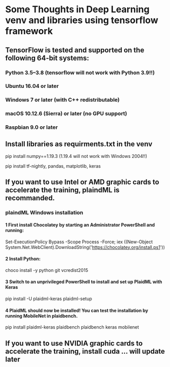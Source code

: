 # Some Thoughts in Deep Learning venv and libraries using tensorflow framework

## TensorFlow is tested and supported on the following 64-bit systems:

### Python 3.5–3.8 (tensorflow will not work with Python 3.9!!)
### Ubuntu 16.04 or later
### Windows 7 or later (with C++ redistributable)
### macOS 10.12.6 (Sierra) or later (no GPU support)
### Raspbian 9.0 or later

## Install libraries as requirments.txt in the venv

pip install numpy==1.19.3 (1.19.4 will not work with Windows 2004!!)

pip install tf-nightly, pandas, matplotlib, keras

## If you want to use Intel or AMD graphic cards to accelerate the training, plaindML is recommanded. 

### plaindML Windows installation

#### 1 First install Chocolatey by starting an Administrator PowerShell and running:

Set-ExecutionPolicy Bypass -Scope Process -Force; iex ((New-Object System.Net.WebClient).DownloadString('https://chocolatey.org/install.ps1'))

#### 2 Install Python:

choco install -y python git vcredist2015

#### 3 Switch to an unprivileged PowerShell to install and set up PlaidML with Keras

pip install -U plaidml-keras
plaidml-setup

#### 4 PlaidML should now be installed! You can test the installation by running MobileNet in plaidbench.

pip install plaidml-keras plaidbench
plaidbench keras mobilenet

## If you want to use NVIDIA graphic cards to accelerate the training, install cuda ... will update later